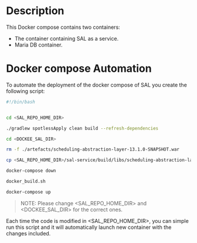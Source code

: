 # Description

This Docker compose contains two containers: 
- The container containing SAL as a service. 
- Maria DB container. 

# Docker compose Automation

To automate the deployment of the docker compose of SAL you create the following script: 

```bash
#!/bin/bash


cd <SAL_REPO_HOME_DIR>

./gradlew spotlessApply clean build --refresh-dependencies

cd <DOCKEE_SAL_DIR>

rm -f ./artefacts/scheduling-abstraction-layer-13.1.0-SNAPSHOT.war

cp <SAL_REPO_HOME_DIR>/sal-service/build/libs/scheduling-abstraction-layer-13.1.0-SNAPSHOT.war ./artefacts

docker-compose down

docker_build.sh

docker-compose up 


```
> NOTE: Please change <SAL_REPO_HOME_DIR> and <DOCKEE_SAL_DIR> for the correct ones.


Each time the code is modified in <SAL_REPO_HOME_DIR>, you can simple run this script and it will automatically launch new container with the changes included.

